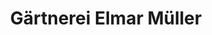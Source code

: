 ---
title: "Gärtnerei Elmar Müller"
url: /wuerzburg/gaertnerei-elmar-mueller/
shop: Garten-Center
---